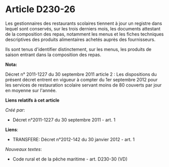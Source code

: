 # Article D230-26

Les gestionnaires des restaurants scolaires tiennent à jour un registre dans lequel sont conservés, sur les trois derniers
mois, les documents attestant de la composition des repas, notamment les menus et les fiches techniques descriptives des
produits alimentaires achetés auprès des fournisseurs.

Ils sont tenus d'identifier distinctement, sur les menus, les produits de saison entrant dans la composition des repas.

**Nota:**

Décret n° 2011-1227 du 30 septembre 2011 article 2 : Les dispositions du présent décret entrent en vigueur à compter du 1er
septembre 2012 pour les services de restauration scolaire servant moins de 80 couverts par jour en moyenne sur l'année.

**Liens relatifs à cet article**

_Créé par_:

  - Décret n°2011-1227 du 30 septembre 2011 - art. 1

**Liens**:

  - TRANSFERE: Décret n°2012-142 du 30 janvier 2012 - art. 1

_Nouveaux textes_:

  - Code rural et de la pêche maritime - art. D230-30 (VD)
